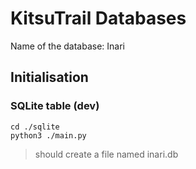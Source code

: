 # KitsuTrail Databases

Name of the database: Inari

## Initialisation

### SQLite table (dev)
```
cd ./sqlite
python3 ./main.py
```
> should create a file named inari.db
